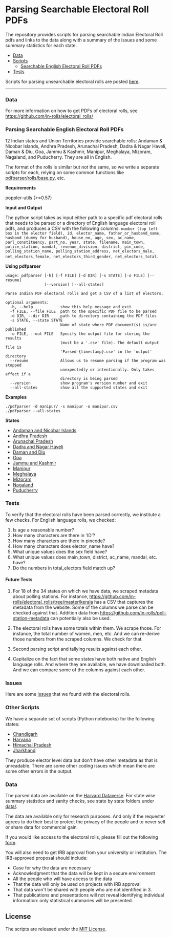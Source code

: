 # Parsing Searchable Electoral Roll PDFs

The repository provides scripts for parsing searchable Indian Electoral Roll pdfs and links to the data along with a summary of the issues and some summary statistics for each state.

* [Data](https://github.com/in-rolls/parse_elex_rolls#data)
* [Scripts](https://github.com/in-rolls/parse_elex_rolls#scripts)
  - [Searchable English Electoral Roll PDFs](https://github.com/in-rolls/parse_elex_rolls#searchable-english-electoral-roll-pdfs)
* [Tests](https://github.com/in-rolls/parse_elex_rolls#tests)

Scripts for parsing unsearchable electoral rolls are posted [here](https://github.com/in-rolls/parse_unsearchable_rolls).

-------

### Data

For more information on how to get PDFs of electoral rolls, see https://github.com/in-rolls/electoral_rolls/

### Parsing Searchable English Electoral Roll PDFs

12 Indian states and Union Territories provide searchable rolls:  Andaman & Nicobar Islands, Andhra Pradesh, Arunachal Pradesh, Dadra & Nagar Haveli, Daman & Diu, Goa, Jammu & Kashmir, Manipur, Meghalaya, Mizoram, Nagaland, and Puducherry. They are all in English.

The format of the rolls is similar but not the same, so we write a separate scripts for each, relying on some common functions like [pdfparser/rolls/base.py](pdfparser/rolls/base.py), etc.

**Requirements**

poppler-utils (>=0.57)

**Input and Output**

The python script takes as input either path to a specific pdf electoral rolls that needs to be parsed or a directory of English language electoral roll pdfs, and produces a CSV with the following columns: `number (top left box in the elector field), id, elector_name, father_or_husband_name, husband (dummy for husband), house_no, age, sex, ac_name, parl_constituency, part_no, year, state, filename, main_town, police_station, mandal, revenue_division, district, pin_code, polling_station_name, polling_station_address, net_electors_male, net_electors_female, net_electors_third_gender, net_electors_total`.

**Using pdfparser**

```
usage: pdfparser [-h] [-f FILE] [-d DIR] [-s STATE] [-o FILE] [--resume]
                 [--version] [--all-states]

Parse Indian PDF electoral rolls and get a CSV of a list of electors.

optional arguments:
  -h, --help            show this help message and exit
  -f FILE, --file FILE  path to the specific PDF file to be parsed
  -d DIR, --dir DIR     path to directory containing the PDF files
  -s STATE, --state STATE
                        Name of state where PDF document(s) is/are published
  -o FILE, --out FILE   Specify the output file for storing the results
                        (must be a '.csv' file). The default output file is
                        'Parsed-{timestamp}.csv' in the 'output' directory
  --resume              Allows us to resume parsing if the program was stopped
                        unexpectedly or intentionally. Only takes effect if a
                        directory is being parsed
  --version             show program's version number and exit
  --all-states          show all the supported states and exit
```

**Examples**

```
./pdfparser -d manipur/ -s manipur -o manipur.csv
./pdfparser --all-states
```

**States**

* [Andaman and Nicobar Islands](pdfparser/modules/rolls/andaman/)
* [Andhra Pradesh](pdfparser/modules/rolls/andhra/)
* [Arunachal Pradesh](pdfparser/modules/rolls/arunachal/)
* [Dadra and Nagar Haveli](pdfparser/modules/rolls/dadra/)
* [Daman and Diu](pdfparser/modules/rolls/daman/)
* [Goa](pdfparser/modules/rolls/goa/)
* [Jammu and Kashmir](pdfparser/modules/rolls/jk/)
* [Manipur](pdfparser/modules/rolls/manipur/)
* [Meghalaya](pdfparser/modules/rolls/meghalaya/)
* [Mizoram](pdfparser/modules/rolls/mizoram/)
* [Nagaland](pdfparser/modules/rolls/nagaland/)
* [Puducherry](pdfparser/modules/rolls/puducherry/)

### Tests

To verify that the electoral rolls have been parsed correctly, we institute a few checks. For English language rolls, we checked:

1. Is age a reasonable number?
2. How many characters are there in 'ID'?
3. How many characters are there in pincode?
4. How many characters does elector_name have?
5. What unique values does the sex field have?
6. What unique values does main_town, district, ac_name, mandal, etc. have?
7. Do the numbers in total_electors field match up?

#### Future Tests

1. For 18 of the 34 states on which we have data, we scraped metadata about polling stations. For instance, https://github.com/in-rolls/electoral_rolls/tree/master/kerala has a CSV that captures the metadata from the website. Some of the columns we parse can be checked against that. Addition data from https://github.com/in-rolls/poll-station-metadata can potentially also be used.

2. The electoral rolls have some totals within them. We scrape those. For instance, the total number of women, men, etc. And we can re-derive those numbers from the scraped columns. We check for that.

3. Second parsing script and tallying results against each other.

4. Capitalize on the fact that some states have both native and English language rolls. And where they are available, we have downloaded both. And we can compare some of the columns against each other.

### Issues

Here are some [issues](issues.md) that we found with the electoral rolls.

### Other Scripts

We have a separate set of scripts (Python notebooks) for the following states:

* [Chandigarh](scripts/chandigarh.ipynb)
* [Haryana](scripts/haryana.ipynb)
* [Himachal Pradesh](scripts/himachal-tabula-py.ipynb)
* [Jharkhand](scripts/jharkhand-tabular-py.ipynb)

They produce elector level data but don't have other metadata as that is unreadable. There are some other coding issues which mean there are some other errors in the output.  

### Data

The parsed data are available on the [Harvard Dataverse](http://dx.doi.org/10.7910/DVN/MUEGDT). For state wise summary statistics and sanity checks, see state by state folders under [data/](data/).

The data are available only for research purposes. And only if the requester agrees to do their best to protect the privacy of the people and to never sell or share data for commercial gain.

If you would like access to the electoral rolls, please fill out the following [form](https://goo.gl/forms/CD85MwGW8cBTTJM92).

You will also need to get IRB approval from your university or institution. The IRB-approved proposal should include:

* Case for why the data are necessary
* Acknowledgment that the data will be kept in a secure environment
* All the people who will have access to the data
* That the data will only be used on projects with IRB approval
* That data won't be shared with people who are not identified in 3.
* That publications and presentations will not reveal identifying individual information: only statistical summaries will be presented.

## License

The scripts are released under the [MIT License](https://opensource.org/licenses/MIT).
